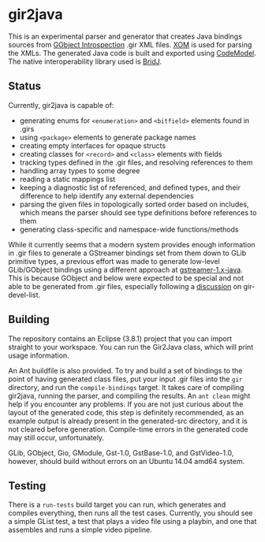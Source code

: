 gir2java
========

This is an experimental parser and generator that creates Java bindings sources from
[GObject Introspection](https://wiki.gnome.org/action/show/Projects/GObjectIntrospection) .gir XML files.
[XOM](http://www.xom.nu/) is used for parsing the XMLs. The generated Java code is built and exported using
[CodeModel](https://codemodel.java.net/). The native interoperability
library used is [BridJ](https://code.google.com/p/bridj/).

## Status

Currently, gir2java is capable of:
 * generating enums for ```<enumeration>``` and ```<bitfield>``` elements found in .girs
 * using ```<package>``` elements to generate package names
 * creating empty interfaces for opaque structs
 * creating classes for ```<record>``` and ```<class>``` elements with fields
 * tracking types defined in the .gir files, and resolving references to them
 * handling array types to some degree
 * reading a static mappings list
 * keeping a diagnostic list of referenced, and defined types, and their difference to help identify any external dependencies
 * parsing the given files in topologically sorted order based on includes, which means the parser should see type definitions before references to them
 * generating class-specific and namespace-wide functions/methods

While it currently seems that a modern system provides enough information in .gir files to generate a GStreamer bindings set from them down to GLib primitive types, a previous effort was made to generate low-level GLib/GObject bindings using a different approach at [gstreamer-1.x-java](https://github.com/octachoron/gstreamer-1.x-java). This is because GObject and below were expected to be special and not able to be generated from .gir files, especially following a [discussion](https://mail.gnome.org/archives/gir-devel-list/2014-July/msg00003.html) on gir-devel-list.

## Building

The repository contains an Eclipse (3.8.1) project that you can import straight to your workspace. You can run the Gir2Java class, which will print usage information.

An Ant buildfile is also provided. To try and build a set of bindings to the point of having generated class files, put your input .gir files into the ```gir``` directory, and run the ```compile-bindings``` target. It takes care of compiling gir2java, running the parser, and compiling the results. An ```ant clean``` might help if you encounter any problems. If you are not just curious about the layout of the generated code, this step is definitely recommended, as an example output is already present in the generated-src directory, and it is not cleared before generation. Compile-time errors in the generated code may still occur, unfortunately.

GLib, GObject, Gio, GModule, Gst-1.0, GstBase-1.0, and GstVideo-1.0, however, should build without errors on an Ubuntu 14.04 amd64 system.

## Testing

There is a ```run-tests``` build target you can run, which generates and compiles everything, then runs all the test cases. Currently, you should see a simple GList test, a test that plays a video file using a playbin, and one that assembles and runs a simple video pipeline.

